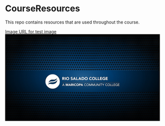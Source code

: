 # CourseResources
This repo contains resources that are used throughout the course.

[Image URL for test image](CL_RSCDesktopScreensaver_DS_0320-1920_1.jpg)
![test image](CL_RSCDesktopScreensaver_DS_0320-1920_1.jpg)
